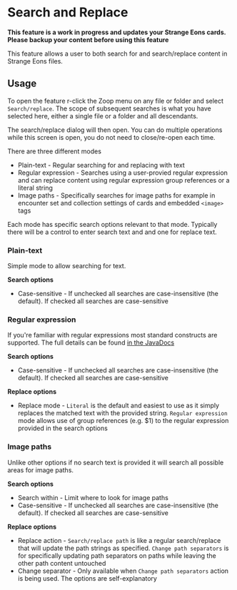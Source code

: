 # Search and Replace

**This feature is a work in progress and updates your Strange Eons cards. Please backup your content before using this feature**

This feature allows a user to both search for and search/replace content in Strange Eons files.

## Usage

To open the feature r-click the Zoop menu on any file or folder and select `Search/replace`. The scope of subsequent searches is what you have selected here, either a single file or a folder and all descendants.

The search/replace dialog will then open. You can do multiple operations while this screen is open, you do not need to close/re-open each time.

There are three different modes

- Plain-text - Regular searching for and replacing with text
- Regular expression - Searches using a user-provied regular expression and can replace content using regular expression group references or a literal string
- Image paths - Specifically searches for image paths for example in encounter set and collection settings of cards and embedded `<image>` tags

Each mode has specific search options relevant to that mode. Typically there will be a control to enter search text and and one for replace text.

### Plain-text

Simple mode to allow searching for text.

**Search options**

- Case-sensitive - If unchecked all searches are case-insensitive (the default). If checked all searches are case-sensitive

### Regular expression

If you're familiar with regular expressions most standard constructs are supported. The full details can be found [in the JavaDocs](https://docs.oracle.com/javase/8/docs/api/java/util/regex/Pattern.html)

**Search options**

- Case-sensitive - If unchecked all searches are case-insensitive (the default). If checked all searches are case-sensitive

**Replace options**

- Replace mode - `Literal` is the default and easiest to use as it simply replaces the matched text with the provided string. `Regular expression` mode allows use of group references (e.g. $1) to the regular expression provided in the search options

### Image paths

Unlike other options if no search text is provided it will search all possible areas for image paths.

**Search options**

- Search within - Limit where to look for image paths
- Case-sensitive - If unchecked all searches are case-insensitive (the default). If checked all searches are case-sensitive

**Replace options**

- Replace action - `Search/replace path` is like a regular search/replace that will update the path strings as specified. `Change path separators` is for specifically updating path separators on paths while leaving the other path content untouched
- Change separator - Only available when `Change path separators` action is being used. The options are self-explanatory
